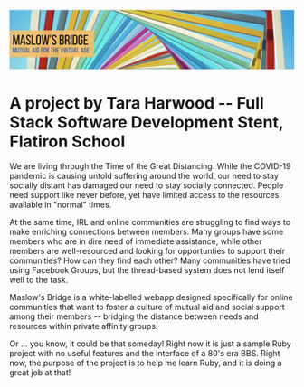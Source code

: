 <img src='./assets/header_graphic.png'>



# A project by Tara Harwood -- Full Stack Software Development Stent, Flatiron School

We are living through the Time of the Great Distancing.  While the COVID-19 pandemic is causing untold suffering around the world, our need to stay socially distant has damaged our need to stay socially connected.  People need support like never before, yet have limited access to the resources available in "normal" times.

At the same time, IRL and online communities are struggling to find ways to make enriching connections between members.  Many groups have some members who are in dire need of immediate assistance, while other members are well-resourced and looking for opportunties to support their communities?  How can they find each other?  Many communities have tried using Facebook Groups, but the thread-based system does not lend itself well to the task.

Maslow's Bridge is a white-labelled webapp designed specifically for online communities that want to foster a culture of mutual aid and social support among their members -- bridging the distance between needs and resources within private affinity groups.

Or ... you know, it could be that someday!  Right now it is just a sample Ruby project with no useful features and the interface of a 80's era BBS. Right now, the purpose of the project is to help me learn Ruby, and it is doing a great job at that!

